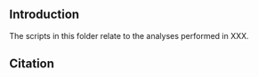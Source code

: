 

## Introduction

The scripts in this folder relate to the analyses performed in XXX. 

## Citation

